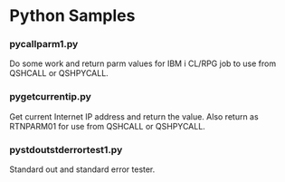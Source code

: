 # Python Samples

### pycallparm1.py
Do some work and return parm values for IBM i CL/RPG job to use from QSHCALL or QSHPYCALL.

### pygetcurrentip.py
Get current Internet IP address and return the value. Also return as RTNPARM01 for use from QSHCALL or QSHPYCALL.

### pystdoutstderrortest1.py
Standard out and standard error tester. 
